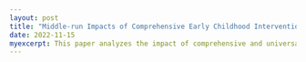 ```yaml
---
layout: post
title: "Middle-run Impacts of Comprehensive Early Childhood Interventions: Evidence from a Pioneer Program in Chile"
date: 2022-11-15
myexcerpt: This paper analyzes the impact of comprehensive and universal early childhood development programs on outcomes in middle childhood. I exploit the birth eligibility cutoff of a pioneer intervention of this type in Chile and use administrative data on grade point averages, standardized test scores, and an extensive early childhood development survey. Program exposure raises standardized math scores by 1.8 percent of a standard deviation, standardized reading scores by 4.0 percent of a standard deviation and grade point averages by 0.03 percent of a standard deviation. However, the effect is less pronounced for girls and socioeconomically vulnerable children. Impacts on several other child development outcomes also differ by gender and socioeconomic status. 
---
```




